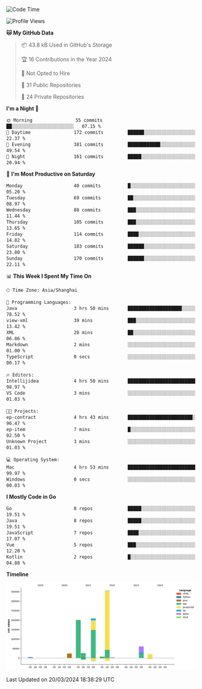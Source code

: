 <!--START_SECTION:waka-->
![Code Time](http://img.shields.io/badge/Code%20Time-2%2C302%20hrs%2025%20mins-blue)

![Profile Views](http://img.shields.io/badge/Profile%20Views-0-blue)

**🐱 My GitHub Data** 

> 📦 43.8 kB Used in GitHub's Storage 
 > 
> 🏆 16 Contributions in the Year 2024
 > 
> 🚫 Not Opted to Hire
 > 
> 📜 31 Public Repositories 
 > 
> 🔑 24 Private Repositories 
 > 
**I'm a Night 🦉** 

```text
🌞 Morning                55 commits          ██░░░░░░░░░░░░░░░░░░░░░░░   07.15 % 
🌆 Daytime                172 commits         ██████░░░░░░░░░░░░░░░░░░░   22.37 % 
🌃 Evening                381 commits         ████████████░░░░░░░░░░░░░   49.54 % 
🌙 Night                  161 commits         █████░░░░░░░░░░░░░░░░░░░░   20.94 % 
```
📅 **I'm Most Productive on Saturday** 

```text
Monday                   40 commits          █░░░░░░░░░░░░░░░░░░░░░░░░   05.20 % 
Tuesday                  69 commits          ██░░░░░░░░░░░░░░░░░░░░░░░   08.97 % 
Wednesday                88 commits          ███░░░░░░░░░░░░░░░░░░░░░░   11.44 % 
Thursday                 105 commits         ███░░░░░░░░░░░░░░░░░░░░░░   13.65 % 
Friday                   114 commits         ████░░░░░░░░░░░░░░░░░░░░░   14.82 % 
Saturday                 183 commits         ██████░░░░░░░░░░░░░░░░░░░   23.80 % 
Sunday                   170 commits         ██████░░░░░░░░░░░░░░░░░░░   22.11 % 
```


📊 **This Week I Spent My Time On** 

```text
🕑︎ Time Zone: Asia/Shanghai

💬 Programming Languages: 
Java                     3 hrs 50 mins       ████████████████████░░░░░   78.52 % 
view-xml                 39 mins             ███░░░░░░░░░░░░░░░░░░░░░░   13.42 % 
XML                      20 mins             ██░░░░░░░░░░░░░░░░░░░░░░░   06.86 % 
Markdown                 2 mins              ░░░░░░░░░░░░░░░░░░░░░░░░░   01.00 % 
TypeScript               0 secs              ░░░░░░░░░░░░░░░░░░░░░░░░░   00.17 % 

🔥 Editors: 
Intellijidea             4 hrs 50 mins       █████████████████████████   98.97 % 
VS Code                  3 mins              ░░░░░░░░░░░░░░░░░░░░░░░░░   01.03 % 

🐱‍💻 Projects: 
ep-contract              4 hrs 43 mins       ████████████████████████░   96.47 % 
ep-item                  7 mins              █░░░░░░░░░░░░░░░░░░░░░░░░   02.50 % 
Unknown Project          3 mins              ░░░░░░░░░░░░░░░░░░░░░░░░░   01.03 % 

💻 Operating System: 
Mac                      4 hrs 53 mins       █████████████████████████   99.97 % 
Windows                  0 secs              ░░░░░░░░░░░░░░░░░░░░░░░░░   00.03 % 
```

**I Mostly Code in Go** 

```text
Go                       8 repos             █████░░░░░░░░░░░░░░░░░░░░   19.51 % 
Java                     8 repos             █████░░░░░░░░░░░░░░░░░░░░   19.51 % 
JavaScript               7 repos             ████░░░░░░░░░░░░░░░░░░░░░   17.07 % 
Vue                      5 repos             ███░░░░░░░░░░░░░░░░░░░░░░   12.20 % 
Kotlin                   2 repos             █░░░░░░░░░░░░░░░░░░░░░░░░   04.88 % 
```



**Timeline**

![Lines of Code chart](https://raw.githubusercontent.com/youtiaoguagua/youtiaoguagua/master/assets/bar_graph.png)


 Last Updated on 20/03/2024 18:38:29 UTC
<!--END_SECTION:waka-->